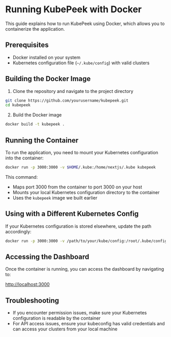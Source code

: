 # Running KubePeek with Docker

This guide explains how to run KubePeek using Docker, which allows you to containerize the application.

## Prerequisites

- Docker installed on your system
- Kubernetes configuration file (`~/.kube/config`) with valid clusters

## Building the Docker Image

1. Clone the repository and navigate to the project directory
```bash
git clone https://github.com/yourusername/kubepeek.git
cd kubepeek
```

2. Build the Docker image
```bash
docker build -t kubepeek .
```

## Running the Container

To run the application, you need to mount your Kubernetes configuration into the container:

```bash
docker run -p 3000:3000 -v $HOME/.kube:/home/nextjs/.kube kubepeek
```

This command:
- Maps port 3000 from the container to port 3000 on your host
- Mounts your local Kubernetes configuration directory to the container
- Uses the `kubepeek` image we built earlier

## Using with a Different Kubernetes Config

If your Kubernetes configuration is stored elsewhere, update the path accordingly:

```bash
docker run -p 3000:3000 -v /path/to/your/kube/config:/root/.kube/config kubepeek
```

## Accessing the Dashboard

Once the container is running, you can access the dashboard by navigating to:

[http://localhost:3000](http://localhost:3000)

## Troubleshooting

- If you encounter permission issues, make sure your Kubernetes configuration is readable by the container
- For API access issues, ensure your kubeconfig has valid credentials and can access your clusters from your local machine 